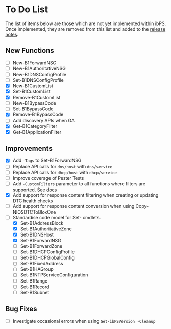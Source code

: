 # To Do List
The list of items below are those which are not yet implemented within ibPS. Once implemented, they are removed from this list and added to the [release notes](https://github.com/TehMuffinMoo/ibPS/blob/dev/RELEASE.md).

## New Functions
- [ ] New-B1ForwardNSG
- [ ] New-B1AuthoritativeNSG
- [ ] New-B1DNSConfigProfile
- [ ] Set-B1DNSConfigProfile
- [X] New-B1CustomList
- [X] Set-B1CustomList
- [X] Remove-B1CustomList
- [ ] New-B1BypassCode
- [ ] Set-B1BypassCode
- [X] Remove-B1BypassCode
- [ ] Add discovery APIs when GA
- [X] Get-B1CategoryFilter
- [X] Get-B1ApplicationFilter

## Improvements
- [X] Add `-Tags` to Set-B1ForwardNSG
- [ ] Replace API calls for `dns/host` with `dns/service`
- [ ] Replace API calls for `dhcp/host` with `dhcp/service`
- [ ] Improve coverage of Pester Tests
- [ ] Add `-CustomFilters` parameter to all functions where filters are supported. See [docs](https://ibps.readthedocs.io/en/dev/#-customfilters)
- [X] Add support for response content filtering when creating or updating DTC health checks
- [ ] Add support for response content conversion when using Copy-NIOSDTCToBloxOne
- [ ] Standardise code model for Set- cmdlets.
  - [X] Set-B1AddressBlock
  - [X] Set-B1AuthoritativeZone
  - [X] Set-B1DNSHost
  - [X] Set-B1ForwardNSG
  - [ ] Set-B1ForwardZone
  - [ ] Set-B1DHCPConfigProfile
  - [ ] Set-B1DHCPGlobalConfig
  - [ ] Set-B1FixedAddress
  - [ ] Set-B1HAGroup
  - [ ] Set-B1NTPServiceConfiguration
  - [ ] Set-B1Range
  - [ ] Set-B1Record
  - [ ] Set-B1Subnet

## Bug Fixes
- [ ] Investigate occasional errors when using `Get-ibPSVersion -Cleanup`